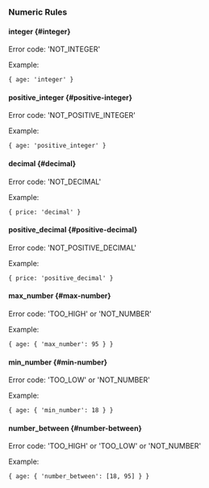 ### Numeric Rules

#### integer {#integer}

Error code: 'NOT\_INTEGER'

Example:

```text
{ age: 'integer' }
```

#### positive\_integer {#positive-integer}

Error code: 'NOT\_POSITIVE\_INTEGER'

Example:

```text
{ age: 'positive_integer' }
```

#### decimal {#decimal}

Error code: 'NOT\_DECIMAL'

Example:

```text
{ price: 'decimal' }
```

#### positive\_decimal {#positive-decimal}

Error code: 'NOT\_POSITIVE\_DECIMAL'

Example:

```text
{ price: 'positive_decimal' }
```

#### max\_number {#max-number}

Error code: 'TOO\_HIGH' or 'NOT\_NUMBER'

Example:

```text
{ age: { 'max_number': 95 } }
```

#### min\_number {#min-number}

Error code: 'TOO\_LOW' or 'NOT\_NUMBER'

Example:

```text
{ age: { 'min_number': 18 } }
```

#### number\_between {#number-between}

Error code: 'TOO\_HIGH' or 'TOO\_LOW' or 'NOT\_NUMBER'

Example:

```text
{ age: { 'number_between': [18, 95] } }
```



